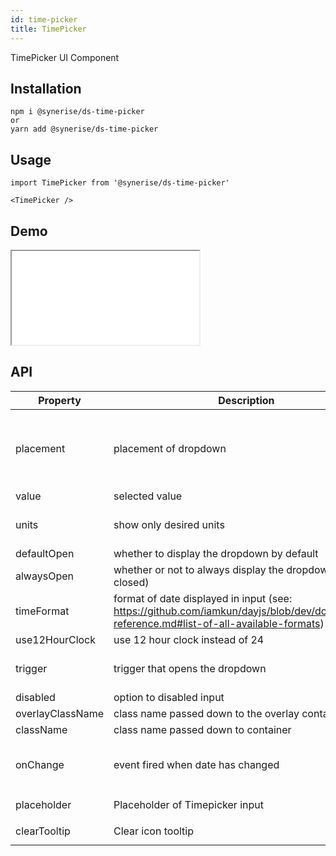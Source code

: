 ```yaml
---
id: time-picker
title: TimePicker
---
```


TimePicker UI Component

## Installation

```
npm i @synerise/ds-time-picker
or
yarn add @synerise/ds-time-picker
```

## Usage

```
import TimePicker from '@synerise/ds-time-picker'

<TimePicker />

```

## Demo

<iframe src="/storybook-static/iframe.html?id=components-timepicker--default"></iframe>

## API

| Property         | Description                                                                                                                              | Type                                                                                 | Default                      |
| ---------------- | ---------------------------------------------------------------------------------------------------------------------------------------- | ------------------------------------------------------------------------------------ | ---------------------------- |
| placement        | placement of dropdown                                                                                                                    | 'topLeft' / 'topCenter' / 'topRight' / 'bottomLeft' / 'bottomCenter' / 'bottomRight' | 'bottomLeft'                 |
| value            | selected value                                                                                                                           | Date                                                                                 | -                            |
| units            | show only desired units                                                                                                                  | string[]                                                                             | ['hour', 'minute', 'second'] |
| defaultOpen      | whether to display the dropdown by default                                                                                               | boolean                                                                              | -                            |
| alwaysOpen       | whether or not to always display the dropdown (can't be closed)                                                                          | boolean                                                                              | -                            |
| timeFormat       | format of date displayed in input (see: https://github.com/iamkun/dayjs/blob/dev/docs/en/API-reference.md#list-of-all-available-formats) | string                                                                               | 'HH:mm:ss'                   |
| use12HourClock   | use 12 hour clock instead of 24                                                                                                          | boolean                                                                              | -                            |
| trigger          | trigger that opens the dropdown                                                                                                          | ['click'] / ['hover'] / ['contextMenu']                                              | ['click']                    |
| disabled         | option to disabled input                                                                                                                 | boolean                                                                              | -                            |
| overlayClassName | class name passed down to the overlay container                                                                                          | string                                                                               | -                            |
| className        | class name passed down to container                                                                                                      | string                                                                               | -                            |
| onChange         | event fired when date has changed                                                                                                        | (value: `Date` or `undefined`, timeString: string) => void                                            | -                            |
| placeholder      | Placeholder of Timepicker input                                                                                                          | `string` / `React.ReactNode`                                                         | `Select time`                |
| clearTooltip     | Clear icon tooltip                                                                                                                       | `string` / `React.ReactNode`                                                         | `Clear`                      |
